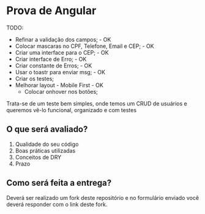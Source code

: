 # Prova de Angular

TODO:
* Refinar a validação dos campos; - OK
* Colocar mascaras no CPF, Telefone, Email e CEP; - OK
* Criar uma interface para o CEP; - OK
* Criar interface de Erro; - OK
* Criar constante de Erros; - OK
* Usar o toastr para enviar msg; - OK
* Criar os testes;
* Melhorar layout - Mobile First - OK
    * Colocar onhover nos botões;

Trata-se de um teste bem simples, onde temos um CRUD de usuários e queremos vê-lo funcional, organizado e com testes

## O que será avaliado?

1. Qualidade do seu código
2. Boas práticas utilizadas
3. Conceitos de DRY
4. Prazo

## Como será feita a entrega?

Deverá ser realizado um fork deste repositório e no formulário enviado você deverá responder com o link deste fork.

